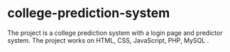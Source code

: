 # college-prediction-system
The project is a college prediction system with a login page and predictor system. The project works on HTML, CSS, JavaScript, PHP, MySQL .
